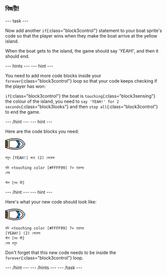 ## বিজয়ী!

\--- task \---

Now add another `if`{:class="block3control"} statement to your boat sprite's code so that the player wins when they make the boat arrive at the yellow island.

When the boat gets to the island, the game should say 'YEAH!', and then it should end.

\--- hints \--- \--- hint \---

You need to add more code blocks inside your `forever`{:class="block3control"} loop so that your code keeps checking if the player has won:

`if`{:class="block3control"} the boat is `touching`{:class="block3sensing"} the colour of the island, you need to `say 'YEAH!' for 2 seconds`{:class="block3looks"} and then `stop all`{:class="block3control"} to end the game.

\--- /hint \--- \--- hint \---

Here are the code blocks you need:

![boat-sprite](images/boat_resize.png)

```blocks3
বলুন [YEAH!] জন্য (2) সেকেন্ড

যদি <touching color [#FFFF99] ?> তারপর
শেষ

স্টপ [সব ভী]

```

\--- /hint \--- \--- hint \---

Here's what your new code should look like:

![boat-sprite](images/boat_resize.png)

```blocks3
যদি <touching color [#FFFF99] ?> তারপর
[YEAH!] (2) সেকেন্ড
স্টপ [সব ভী]
শেষ বলুন
```

Don't forget that this new code needs to be inside the `forever`{:class="block3control"} loop.

\--- /hint \--- \--- /hints \--- \--- /task \---